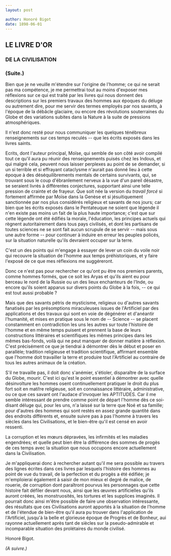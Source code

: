 ```yaml
---
layout: post

author: Honoré Bigot
date: 1898-06-01
---
```


## LE LIVRE D'OR
### DE LA CIVILISATION

### (Suite.)

Bien que je ne veuille m'étendre sur l'origine de l'homme; ce qui ne serait pas ma compétence, je me permettrai tout au 
moins d'exposer mes réflexions sur ce qui est traité par les livres qui nous donnent des descriptions sur les premiers 
travaux des hommes aux époques du déluge ou autrement dire, pour me servir des termes employés par nos savants, à l'époque 
de la débâcle glaciaire, ou encore des révolutions souterraines du Globe et des variations subites dans la Nature à la suite 
de pressions atmosphériques.

Il n'est donc resté pour nous communiquer les quelques ténébreux renseignements sur ces temps reculés -- que les écrits 
exposés dans les livres saints.

Ecrits, dont l'auteur principal, Moïse, qui semble de son côté avoir compilé tout ce qu'il aura pu réunir des renseignements 
puisés chez les Indous, et qui malgré cela, peuvent nous laisser perplexes au point de se demander, si un si terrible et si 
effrayant cataclysme n'aurait pas donné lieu à cette époque à des déséquilibrements mentals de certains survivants, qui, se 
trouvant sous le coup d'ébranlement nerveux à la vue d'un pareil désastre, se seraient livrés à différentes conjectures, 
supportant ainsi une telle pression de crainte et de frayeur. Que soit née la version du *travail forcé* si fortement 
affirmée par Moïse dans la Genèse et si jésuitiquement sanctionnée par nos plus considérés religieux et savants de nos 
jours; car bien que les écrits exposés dans le Pentateuque ne soient que légende il n'en existe pas moins un fait de la plus 
haute importance; c'est que sur cette légende ont été édifiés la morale, l'éducation, les principes actuels qui règnent 
autoritairement dans tous pays civilisés, et dont les partisans de toutes sciences ne se sont fait aucun scrupule de se 
servir -- mais sous une autre forme -- pour continuer à induire en erreur les peuples policés, sur la situation naturelle 
qu'ils devraient occuper sur la terre.

C'est un des points qui m'engage à essayer de lever un coin du voile noir qui recouvre la situation de l'homme aux temps préhistoriques, et y faire l'exposé de ce que mes réflexions me suggéreront.

Donc ce n'est pas pour rechercher ce qu'ont pu être nos premiers parents, comme hommes formés, que ce soit les Aryas et 
qu'ils aient eu pour berceau le nord de la Russie ou un des lieux enchanteurs de l'Inde, ou encore qu'ils soient apparus sur 
divers points du Globe à la fois, -- ce qui est tout aussi probable ?

Mais que des savants pétris de mysticisme, religieux ou d'autres savants fanatisés par les présomptions miraculeuses issues 
de l'Artificiel par des applications et des travaux qui sont en voie de dégénérer et d'anéantir l'humanité, et mises en 
pratique sous le nom de -- Science -- se placent constamment en contradiction les uns les autres sur toute l'histoire de 
l'homme et en même temps puisent et prennent la base de leurs constructions littéraires et scientifiques les mêmes principes 
dans les mêmes bas-fonds, voilà qui ne peut manquer de donner matière à réflexion. C'est précisément ce que je tiendrai à 
démontrer dès le début et poser en parallèle; tradition religieuse et tradition scientifique, affirmant ensemble que l'homme 
doit travailler la terre et produire tout l'Artificiel au contraire de tous les autres animaux de la création.

S'il ne travaille pas, il doit donc s'anémier, s'étioler, disparaître de la surface du Globe, mourir. C'est ici qu'est le 
point essentiel à démontrer avec quelle désinvolture les hommes osent continuellement pratiquer le droit du plus fort soit 
en mati!re religieuse, soit en connaissance littéraire, administrative, ou ce que ces savant ont l'audace d'invoquer les 
APTITUDES. Car il me semble intéressant de prendre comme point de départ l'homme dès ce soi-disant déluge qui, pour les uns, 
n'a laissé sur la terre que Noé et sa famille; pour d'autres des hommes qui sont restés en assez grande quantité dans des 
endroits différents et, ensuite suivre pas à pas l'homme à travers les siècles dans les Civilisations, et le bien-être qu'il 
est censé en avoir ressenti.

La corruption et les mœurs dépravées, les infirmités et les maladies engendrées; et quelle peut bien être la différence des 
sommes de progès de ces temps avec la situation que nous occupons encore actuellement dans la Civilisation.

Je m'appliquerai donc à rechercher autant qu'il me sera possible au travers des lignes écrites dans ces livres par lesquels l'histoire des hommes au point de vue du travail, de la perfection et du progès a été édifiée; je m'emploierai également à saisir de mon mieux el degré de malice, de rouerie, de corruption dont paraîtront pourvus les personnages que cette histoire fait défiler devant nous, ainsi que les œuvres artificielles qu'ils auront créées, les monstruosités, les tortures et les supplices imaginés. Il pourrait donc ainsi m'être possible de faire une observation intéressante, des résultats que ces Civilisations auront apportés à la situation de l'homme et de l'étendue de bien-être qu'il aura pu trouver dans l'application de l'Artificiel, jusqu'à la belle et glorieuse époque de Progrès et de Bonheur, aui rayonne actuellement après tant de siècles sur la pseudo-admirable et incomparable situation des prolétaires du monde civilisé.

Honoré Bigot.

*(A suivre.)*